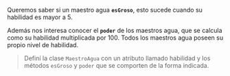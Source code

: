 Queremos saber si un maestro agua **`esGroso`**, esto sucede cuando su habilidad es mayor a 5. 

Además nos interesa conocer el **`poder`** de los maestros agua, que se calcula como su habilidad multiplicada por 100. Todos los maestros agua poseen su propio nivel de habilidad.

> Definí la clase `MaestroAgua` con un atributo llamado habilidad y los métodos `esGroso` y `poder` que se comporten de la forma indicada.